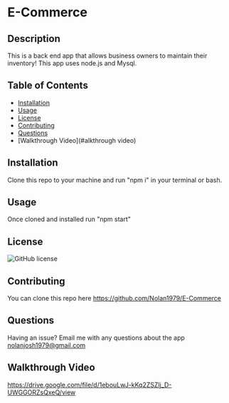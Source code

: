 
# E-Commerce

## Description
This is a back end app that allows business owners to maintain their inventory!
This app uses node.js and Mysql.

## Table of Contents
- [Installation](#installation)
- [Usage](#usage)
- [License](#license)
- [Contributing](#contributing)
- [Questions](#questions)
- [Walkthrough Video](#alkthrough video)

## Installation
Clone this repo to your machine and run "npm i" in your terminal or bash.

## Usage
Once cloned and installed run "npm start"

## License
![GitHub license](https://img.shields.io/badge/license-MIT-blue.svg)

## Contributing
You can clone this repo here https://github.com/Nolan1979/E-Commerce

## Questions
Having an issue? Email me with any questions about the app nolanjosh1979@gmail.com

## Walkthrough Video
https://drive.google.com/file/d/1ebouLwJ-kKq2ZSZlj_D-UWGGORZsQxeQ/view
